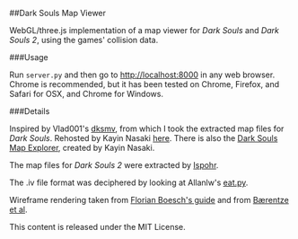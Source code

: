 ##Dark Souls Map Viewer

WebGL/three.js implementation of a map viewer for _Dark Souls_ and _Dark Souls 2_, using the games' collision data.

###Usage

Run `server.py` and then go to [http://localhost:8000](http://localhost:8000) in any web browser. Chrome is recommended, but it has been tested on Chrome, Firefox, and Safari for OSX, and Chrome for Windows.

###Details

Inspired by Vlad001's [dksmv](http://forum.xentax.com/viewtopic.php?f=16&t=7876&start=60), from which I took the extracted map files for _Dark Souls_. Rehosted by Kayin Nasaki [here](http://kayin.pyoko.org/?p=2218). There is also the [Dark Souls Map Explorer](http://kayin.pyoko.org/?p=2249), created by Kayin Nasaki.

The map files for _Dark Souls 2_ were extracted by  [Ispohr](http://www.reddit.com/r/DarkSouls2/comments/21kxov/dark_souls_2_map_viewer/).

The .iv file format was deciphered by looking at Allanlw's [eat.py](https://gist.github.com/allanlw/8214620).

Wireframe rendering taken from [Florian Boesch's guide](http://codeflow.org/entries/2012/aug/02/easy-wireframe-display-with-barycentric-coordinates/) and from [B&#230;rentze et al](http://webstaff.itn.liu.se/~andyn/courses/tncg08/sketches06/sketches/0505-baerentzen.pdf).

This content is released under the MIT License.
